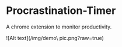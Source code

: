 # Procrastination-Timer
A chrome extension to monitor productivity.


![Alt text](/img/demo\ pic.png?raw=true)



